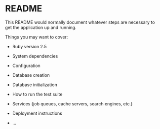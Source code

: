 # README

This README would normally document whatever steps are necessary to get the
application up and running.

Things you may want to cover:

* Ruby version
  2.5

* System dependencies

* Configuration

* Database creation

* Database initialization

* How to run the test suite

* Services (job queues, cache servers, search engines, etc.)

* Deployment instructions

* ...
